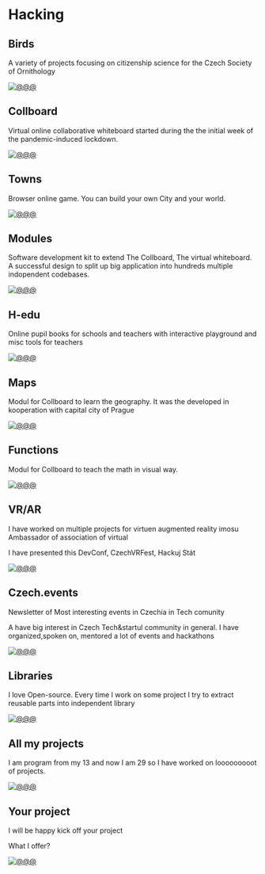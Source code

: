 # Hacking

<!-- TODO: !!! Enhance texts https://www.deepl.com/write -->
<!-- Note: In this file there are all URLs which will be converted into the hacking cases components -->

## Birds

<!-- [🛰] Tags: `Maps` -->

A variety of projects focusing on citizenship science for the Czech Society of
Ornithology

<!--
TODO: More about
Feeders
-->

[![@@@](/public/projects/Birds/bird.svg)](#)

<!--[![@@@](/public/projects/Pavol_Hejn_birds_3eee9b48-0331-462d-b11d-367626cf028c.png)](#)-->

## Collboard

Virtual online collaborative whiteboard started during the the initial week of the
pandemic-induced lockdown.

<!-- [🛰] Tags: `Real time app` -->

[![@@@](/public/projects/Collboard/whiteboard.png)](#)

## Towns

Browser online game. You can build your own City and your world.

<!-- [🛰] Tags: `WebGL` -->

[![@@@](/public/projects/Towns/towns.jpg)](https://towns.cz/)

## Modules

Software development kit to extend The Collboard, The virtual whiteboard.
A successful design to split up big application into hundreds multiple indopendent codebases.

[![@@@](/public/projects/Modules/geometry-on-board.png)](https://github.com/collboard/modules-sdk)

## H-edu

Online pupil books for schools and teachers with interactive playground and misc tools for teachers

[![@@@](/public/projects/Hedu/HEdu-screenshot.png)](https://www.h-edu.cz/)

## Maps

Modul for Collboard to learn the geography. It was the developed in kooperation with capital city of Prague

[![@@@](/public/projects/Maps/geography-in-collboard.png)](https://github.com/collboard/map)

## Functions

Modul for Collboard to teach the math in visual way.

<!--TODO: create study cases of topics I worked on, graphs, fractals,...-->

[![@@@](/public/projects/Functions/collboard-function-builder-blank-dark.png)](https://github.com/collboard/function-builder)

## VR/AR

I have worked on multiple projects for virtuen augmented reality imosu Ambassador of association of virtual

I have presented this
DevConf, CzechVRFest, Hackuj Stát

[![@@@](/public/projects/VrAr/drawing-in-vr.png)](#!!!)

<!--
![@@@](/public/projects/webvr.jpg)
-->

## Czech.events

Newsletter of
Most interesting events in Czechia in Tech comunity

A have big interest in Czech Tech&startul community in general.
I have organized,spoken on, mentored a lot of events and hackathons

[![@@@](/public/projects/CzechEvents/czechevents-screenshot.png)](https://czech.events/)

## Libraries

I love Open-source.
Every time I work on some project I try to extract reusable parts into independent library

[![@@@](/public/projects/Libraries/xyzt.png)](https://github.com/hejny?tab=repositories)

<!--
TODO: Allow links in links
I am working on several OpenSource libraries like
[vector library xyzt](https://github.com/hejny/xyzt),
[locating apps in your system](https://github.com/hejny/locate-app),
[waitasecond to supercharge the promises](https://github.com/hejny/waitasecond),
[trimming from all 4 directions](https://github.com/hejny/spacetrim),
[working with destroyable objects](https://github.com/hejny/destroyable)
[or see my GitHub repositories](https://github.com/hejny?tab=repositories).
-->

## All my projects

I am program from my 13 and now I am 29 so I have worked on looooooooot of projects.

[![@@@](/public/projects/AllMyProjects/Pavol_Hejn_modular_gadget_as_a_coloring_book_black_and_white_il_05f61e28-a9e6-41e5-9105-0708c5294006.svg)](https://pavolhejny.com/documents/projects.html)

## Your project

I will be happy kick off your project

What I offer?

[![@@@](/public/projects/YourProject/placeholder.png)](https://pavolhejny.com/documents/projects.html)

<!--
TODO:
## All my talks

![@@@](/public/projects/placeholder.png)

-->

<!--
TODO: Maybe add SigmaStamp project/hacking

-->
